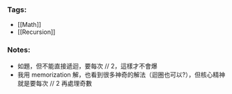 ### Tags:
- [[Math]]
- [[Recursion]]
### Notes:
- 如題，但不能直接遞迴，要每次 // 2，這樣才不會爆
- 我用 memorization 解，也看到很多神奇的解法（迴圈也可以?），但核心精神就是要每次 // 2 再處理奇數


